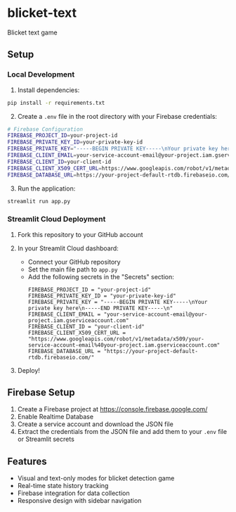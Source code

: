 # blicket-text
Blicket text game

## Setup

### Local Development

1. Install dependencies:
```bash
pip install -r requirements.txt
```

2. Create a `.env` file in the root directory with your Firebase credentials:
```bash
# Firebase Configuration
FIREBASE_PROJECT_ID=your-project-id
FIREBASE_PRIVATE_KEY_ID=your-private-key-id
FIREBASE_PRIVATE_KEY="-----BEGIN PRIVATE KEY-----\nYour private key here\n-----END PRIVATE KEY-----\n"
FIREBASE_CLIENT_EMAIL=your-service-account-email@your-project.iam.gserviceaccount.com
FIREBASE_CLIENT_ID=your-client-id
FIREBASE_CLIENT_X509_CERT_URL=https://www.googleapis.com/robot/v1/metadata/x509/your-service-account-email%40your-project.iam.gserviceaccount.com
FIREBASE_DATABASE_URL=https://your-project-default-rtdb.firebaseio.com/
```

3. Run the application:
```bash
streamlit run app.py
```

### Streamlit Cloud Deployment

1. Fork this repository to your GitHub account

2. In your Streamlit Cloud dashboard:
   - Connect your GitHub repository
   - Set the main file path to `app.py`
   - Add the following secrets in the "Secrets" section:
     ```
     FIREBASE_PROJECT_ID = "your-project-id"
     FIREBASE_PRIVATE_KEY_ID = "your-private-key-id"
     FIREBASE_PRIVATE_KEY = "-----BEGIN PRIVATE KEY-----\nYour private key here\n-----END PRIVATE KEY-----\n"
     FIREBASE_CLIENT_EMAIL = "your-service-account-email@your-project.iam.gserviceaccount.com"
     FIREBASE_CLIENT_ID = "your-client-id"
     FIREBASE_CLIENT_X509_CERT_URL = "https://www.googleapis.com/robot/v1/metadata/x509/your-service-account-email%40your-project.iam.gserviceaccount.com"
     FIREBASE_DATABASE_URL = "https://your-project-default-rtdb.firebaseio.com/"
     ```

3. Deploy!

## Firebase Setup

1. Create a Firebase project at https://console.firebase.google.com/
2. Enable Realtime Database
3. Create a service account and download the JSON file
4. Extract the credentials from the JSON file and add them to your `.env` file or Streamlit secrets

## Features

- Visual and text-only modes for blicket detection game
- Real-time state history tracking
- Firebase integration for data collection
- Responsive design with sidebar navigation
